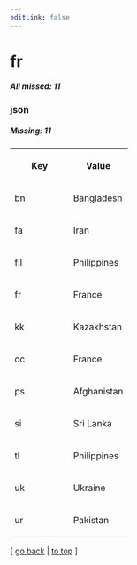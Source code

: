 ```yaml
---
editLink: false
---
```


# fr

##### All missed: 11


### json

##### Missing: 11

<table width="100%">
<tr><th width="50%">

Key

</th><th width="50%">

Value

</th></tr>
<tr><td width="50%">

bn

</td><td width="50%">

Bangladesh

</td></tr>
<tr><td width="50%">

fa

</td><td width="50%">

Iran

</td></tr>
<tr><td width="50%">

fil

</td><td width="50%">

Philippines

</td></tr>
<tr><td width="50%">

fr

</td><td width="50%">

France

</td></tr>
<tr><td width="50%">

kk

</td><td width="50%">

Kazakhstan

</td></tr>
<tr><td width="50%">

oc

</td><td width="50%">

France

</td></tr>
<tr><td width="50%">

ps

</td><td width="50%">

Afghanistan

</td></tr>
<tr><td width="50%">

si

</td><td width="50%">

Sri Lanka

</td></tr>
<tr><td width="50%">

tl

</td><td width="50%">

Philippines

</td></tr>
<tr><td width="50%">

uk

</td><td width="50%">

Ukraine

</td></tr>
<tr><td width="50%">

ur

</td><td width="50%">

Pakistan

</td></tr>
</table>

[ [go back](../status.md) | [to top](#) ]

